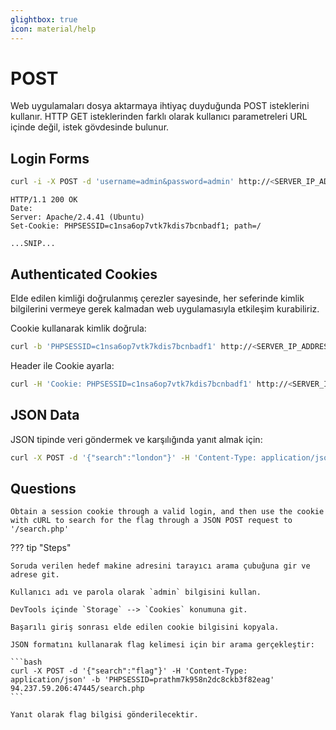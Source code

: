```yaml
---
glightbox: true
icon: material/help
---
```


# POST

Web uygulamaları dosya aktarmaya ihtiyaç duyduğunda POST isteklerini kullanır. HTTP GET isteklerinden farklı olarak kullanıcı parametreleri URL içinde değil, istek gövdesinde bulunur.

## Login Forms

```bash
curl -i -X POST -d 'username=admin&password=admin' http://<SERVER_IP_ADDRESS>:<PORT>/
```

```text title="Output"
HTTP/1.1 200 OK
Date:
Server: Apache/2.4.41 (Ubuntu)
Set-Cookie: PHPSESSID=c1nsa6op7vtk7kdis7bcnbadf1; path=/

...SNIP...
```

## Authenticated Cookies

Elde edilen kimliği doğrulanmış çerezler sayesinde, her seferinde kimlik bilgilerini vermeye gerek kalmadan web uygulamasıyla etkileşim kurabiliriz.

Cookie kullanarak kimlik doğrula:

```bash
curl -b 'PHPSESSID=c1nsa6op7vtk7kdis7bcnbadf1' http://<SERVER_IP_ADDRESS>:<PORT>/
```

Header ile Cookie ayarla:

```bash
curl -H 'Cookie: PHPSESSID=c1nsa6op7vtk7kdis7bcnbadf1' http://<SERVER_IP_ADDRESS>:<PORT>/
```

## JSON Data

JSON tipinde veri göndermek ve karşılığında yanıt almak için:

```bash
curl -X POST -d '{"search":"london"}' -H 'Content-Type: application/json' -b 'PHPSESSID=c1nsa6op7vtk7kdis7bcnbadf1' http://<SERVER_IP_ADDRESS>:<PORT>/search.php
```

## Questions

```text
Obtain a session cookie through a valid login, and then use the cookie with cURL to search for the flag through a JSON POST request to '/search.php'
```

??? tip "Steps"

    Soruda verilen hedef makine adresini tarayıcı arama çubuğuna gir ve adrese git.

    Kullanıcı adı ve parola olarak `admin` bilgisini kullan.

    DevTools içinde `Storage` --> `Cookies` konumuna git.

    Başarılı giriş sonrası elde edilen cookie bilgisini kopyala.

    JSON formatını kullanarak flag kelimesi için bir arama gerçekleştir:

    ```bash
    curl -X POST -d '{"search":"flag"}' -H 'Content-Type: application/json' -b 'PHPSESSID=prathm7k958n2dc8ckb3f82eag' 94.237.59.206:47445/search.php
    ```

    Yanıt olarak flag bilgisi gönderilecektir.
